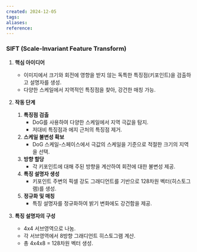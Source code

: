 ```yaml
---
created: 2024-12-05
tags: 
aliases: 
reference:
---
```

### SIFT (Scale-Invariant Feature Transform)

1. **핵심 아이디어**
    
    - 이미지에서 크기와 회전에 영향을 받지 않는 독특한 특징점(키포인트)을 검출하고 설명자를 생성.
    - 다양한 스케일에서 지역적인 특징점을 찾아, 강건한 매칭 가능.
2. **작동 단계**
    
    1. **특징점 검출**
        - DoG를 사용하여 다양한 스케일에서 지역 극값을 탐지.
        - 저대비 특징점과 에지 근처의 특징점 제거.
    2. **스케일 불변성 확보**
        - DoG 스케일-스페이스에서 극값의 스케일을 기준으로 적절한 크기의 지역을 선택.
    3. **방향 할당**
        - 각 키포인트에 대해 주된 방향을 계산하여 회전에 대한 불변성 제공.
    4. **특징 설명자 생성**
        - 키포인트 주변의 픽셀 강도 그래디언트를 기반으로 128차원 벡터(히스토그램)를 생성.
    5. **정규화 및 매칭**
        - 특징 설명자를 정규화하여 밝기 변화에도 강건함을 제공.
3. **특징 설명자의 구성**
    
    - 4x4 서브영역으로 나눔.
    - 각 서브영역에서 8방향 그래디언트 히스토그램 계산.
    - 총 4x4x8 = 128차원 벡터 생성.